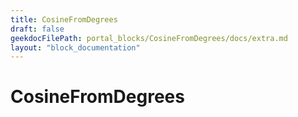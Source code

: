 ```yaml
---
title: CosineFromDegrees
draft: false
geekdocFilePath: portal_blocks/CosineFromDegrees/docs/extra.md
layout: "block_documentation"
---
```

# CosineFromDegrees